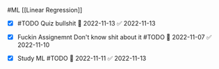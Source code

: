 #ML 
 [[Linear Regression]]

- [x] #TODO Quiz bullshit 📅 2022-11-13 ✅ 2022-11-13
- [x] Fuckin Assignemnt Don't know shit about it #TODO 📅 2022-11-07 ✅ 2022-11-10
- [x] Study ML #TODO 📅 2022-11-11 ✅ 2022-11-13


